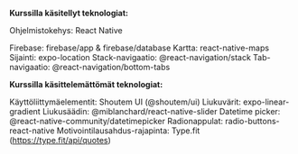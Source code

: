 **Kurssilla käsitellyt teknologiat:**

Ohjelmistokehys: React Native

Firebase: firebase/app & firebase/database
Kartta: react-native-maps
Sijainti: expo-location
Stack-navigaatio: @react-navigation/stack
Tab-navigaatio: @react-navigation/bottom-tabs

**Kurssilla käsittelemättömät teknologiat:**

Käyttöliittymäelementit: Shoutem UI (@shoutem/ui)
Liukuvärit: expo-linear-gradient
Liukusäädin: @miblanchard/react-native-slider
Datetime picker: @react-native-community/datetimepicker
Radionappulat: radio-buttons-react-native
Motivointilausahdus-rajapinta: Type.fit (https://type.fit/api/quotes)
